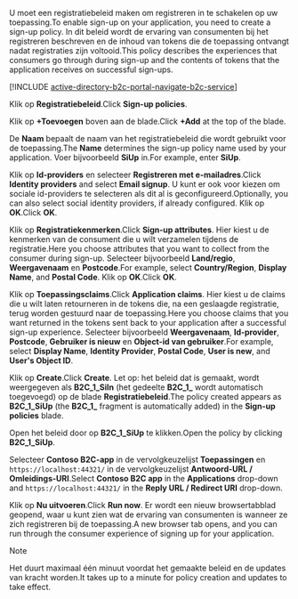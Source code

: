<span data-ttu-id="73edc-101">U moet een registratiebeleid maken om registreren in te schakelen op uw toepassing.</span><span class="sxs-lookup"><span data-stu-id="73edc-101">To enable sign-up on your application, you need to create a sign-up policy.</span></span> <span data-ttu-id="73edc-102">In dit beleid wordt de ervaring van consumenten bij het registreren beschreven en de inhoud van tokens die de toepassing ontvangt nadat registraties zijn voltooid.</span><span class="sxs-lookup"><span data-stu-id="73edc-102">This policy describes the experiences that consumers go through during sign-up and the contents of tokens that the application receives on successful sign-ups.</span></span>

[!INCLUDE [active-directory-b2c-portal-navigate-b2c-service](active-directory-b2c-portal-navigate-b2c-service.md)]

<span data-ttu-id="73edc-103">Klik op **Registratiebeleid**.</span><span class="sxs-lookup"><span data-stu-id="73edc-103">Click **Sign-up policies**.</span></span>

<span data-ttu-id="73edc-104">Klik op **+Toevoegen** boven aan de blade.</span><span class="sxs-lookup"><span data-stu-id="73edc-104">Click **+Add** at the top of the blade.</span></span>

<span data-ttu-id="73edc-105">De **Naam** bepaalt de naam van het registratiebeleid die wordt gebruikt voor de toepassing.</span><span class="sxs-lookup"><span data-stu-id="73edc-105">The **Name** determines the sign-up policy name used by your application.</span></span> <span data-ttu-id="73edc-106">Voer bijvoorbeeld **SiUp** in.</span><span class="sxs-lookup"><span data-stu-id="73edc-106">For example, enter **SiUp**.</span></span>

<span data-ttu-id="73edc-107">Klik op **Id-providers** en selecteer **Registreren met e-mailadres**.</span><span class="sxs-lookup"><span data-stu-id="73edc-107">Click **Identity providers** and select **Email signup**.</span></span> <span data-ttu-id="73edc-108">U kunt er ook voor kiezen om sociale id-providers te selecteren als dit al is geconfigureerd.</span><span class="sxs-lookup"><span data-stu-id="73edc-108">Optionally, you can also select social identity providers, if already configured.</span></span> <span data-ttu-id="73edc-109">Klik op **OK**.</span><span class="sxs-lookup"><span data-stu-id="73edc-109">Click **OK**.</span></span>

<span data-ttu-id="73edc-110">Klik op **Registratiekenmerken**.</span><span class="sxs-lookup"><span data-stu-id="73edc-110">Click **Sign-up attributes**.</span></span> <span data-ttu-id="73edc-111">Hier kiest u de kenmerken van de consument die u wilt verzamelen tijdens de registratie.</span><span class="sxs-lookup"><span data-stu-id="73edc-111">Here you choose attributes that you want to collect from the consumer during sign-up.</span></span> <span data-ttu-id="73edc-112">Selecteer bijvoorbeeld **Land/regio**, **Weergavenaam** en **Postcode**.</span><span class="sxs-lookup"><span data-stu-id="73edc-112">For example, select **Country/Region**, **Display Name**, and **Postal Code**.</span></span> <span data-ttu-id="73edc-113">Klik op **OK**.</span><span class="sxs-lookup"><span data-stu-id="73edc-113">Click **OK**.</span></span>

<span data-ttu-id="73edc-114">Klik op **Toepassingsclaims**.</span><span class="sxs-lookup"><span data-stu-id="73edc-114">Click **Application claims**.</span></span> <span data-ttu-id="73edc-115">Hier kiest u de claims die u wilt laten retourneren in de tokens die, na een geslaagde registratie, terug worden gestuurd naar de toepassing.</span><span class="sxs-lookup"><span data-stu-id="73edc-115">Here you choose claims that you want returned in the tokens sent back to your application after a successful sign-up experience.</span></span> <span data-ttu-id="73edc-116">Selecteer bijvoorbeeld **Weergavenaam**, **Id-provider**, **Postcode**, **Gebruiker is nieuw** en **Object-id van gebruiker**.</span><span class="sxs-lookup"><span data-stu-id="73edc-116">For example, select **Display Name**, **Identity Provider**, **Postal Code**, **User is new**, and **User's Object ID**.</span></span>

<span data-ttu-id="73edc-117">Klik op **Create**.</span><span class="sxs-lookup"><span data-stu-id="73edc-117">Click **Create**.</span></span> <span data-ttu-id="73edc-118">Let op: het beleid dat is gemaakt, wordt weergegeven als **B2C_1_SiIn** (het gedeelte **B2C\_1\_** wordt automatisch toegevoegd) op de blade **Registratiebeleid**.</span><span class="sxs-lookup"><span data-stu-id="73edc-118">The policy created appears as **B2C_1_SiUp** (the **B2C\_1\_** fragment is automatically added) in the **Sign-up policies** blade.</span></span>

<span data-ttu-id="73edc-119">Open het beleid door op **B2C_1_SiUp** te klikken.</span><span class="sxs-lookup"><span data-stu-id="73edc-119">Open the policy by clicking **B2C_1_SiUp**.</span></span>

<span data-ttu-id="73edc-120">Selecteer **Contoso B2C-app** in de vervolgkeuzelijst **Toepassingen** en `https://localhost:44321/` in de vervolgkeuzelijst **Antwoord-URL / Omleidings-URI**.</span><span class="sxs-lookup"><span data-stu-id="73edc-120">Select **Contoso B2C app** in the **Applications** drop-down and `https://localhost:44321/` in the **Reply URL / Redirect URI** drop-down.</span></span>

<span data-ttu-id="73edc-121">Klik op **Nu uitvoeren**.</span><span class="sxs-lookup"><span data-stu-id="73edc-121">Click **Run now**.</span></span> <span data-ttu-id="73edc-122">Er wordt een nieuw browsertabblad geopend, waar u kunt zien wat de ervaring van consumenten is wanneer ze zich registreren bij de toepassing.</span><span class="sxs-lookup"><span data-stu-id="73edc-122">A new browser tab opens, and you can run through the consumer experience of signing up for your application.</span></span>

> [!NOTE]
> <span data-ttu-id="73edc-123">Het duurt maximaal één minuut voordat het gemaakte beleid en de updates van kracht worden.</span><span class="sxs-lookup"><span data-stu-id="73edc-123">It takes up to a minute for policy creation and updates to take effect.</span></span>
>